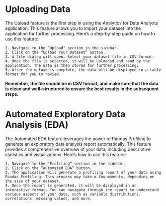 # Uploading Data

The Upload feature is the first step in using the Analytics for Data Analysts application. This feature allows you to import your dataset into the application for further processing. Here’s a step-by-step guide on how to use this feature:

    1. Navigate to the “Upload” section in the sidebar.
    2. Click on the “Upload Your Dataset” button.
    3. A file dialog will open. Select your dataset file in CSV format.
    4. Once the file is selected, it will be uploaded and read by the application. The data is then stored for further processing.
    5. After the upload is complete, the data will be displayed in a table format for you to review.

**Remember, the file should be in CSV format, and make sure that the data is clean and well-structured to ensure the best results in the subsequent steps.**

# Automated Exploratory Data Analysis (EDA)

The Automated EDA feature leverages the power of Pandas Profiling to generate an exploratory data analysis report automatically. This feature provides a comprehensive overview of your data, including descriptive statistics and visualizations. Here’s how to use this feature:

    1. Navigate to the “Profiling” section in the sidebar.
    2. Click on the “Automated EDA” button.
    3. The application will generate a profiling report of your data using Pandas Profiling. This process may take a few moments, depending on the size of your dataset.
    4. Once the report is generated, it will be displayed in an interactive format. You can navigate through the report to understand various aspects of your data, such as variable distributions, correlations, missing values, and more.
